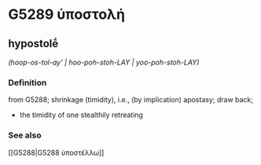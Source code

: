 # G5289 ὑποστολή

## hypostolḗ

_(hoop-os-tol-ay' | hoo-poh-stoh-LAY | yoo-poh-stoh-LAY)_

### Definition

from G5288; shrinkage (timidity), i.e., (by implication) apostasy; draw back; 

- the timidity of one stealthily retreating

### See also

[[G5288|G5288 ὑποστέλλω]]
